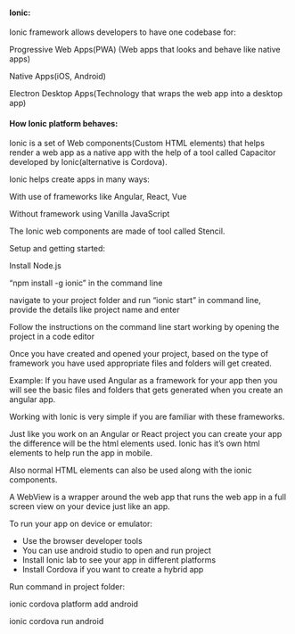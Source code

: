 #### Ionic:

Ionic framework allows developers to have one codebase for:

Progressive Web Apps(PWA) (Web apps that looks and behave like native apps)

Native Apps(iOS, Android)

Electron Desktop Apps(Technology that wraps the web app into a desktop app)

#### How Ionic platform behaves:

Ionic is a set of Web components(Custom HTML elements) that helps render a web app as a native app with the help of a tool called Capacitor developed by Ionic(alternative is Cordova).

Ionic helps create apps in many ways:

With use of frameworks like Angular, React, Vue

Without framework using Vanilla JavaScript

The Ionic web components are made of tool called Stencil.

Setup and getting started:

Install Node.js

“npm install -g ionic” in the command line

navigate to your project folder and run “ionic start” in command line, provide the details like project name and enter

Follow the instructions on the command line start working by opening the project in a code editor

Once you have created and opened your project, based on the type of framework you have used appropriate files and folders will get created.

Example: If you have used Angular as a framework for your app then you will see the basic files and folders that gets generated when you create an angular app.

Working with Ionic is very simple if you are familiar with these frameworks. 

Just like you work on an Angular or React project you can create your app the difference will be the html elements used. Ionic has it’s own html elements to help run the app in mobile.

Also normal HTML elements can also be used along with the ionic components.

A WebView is a wrapper around the web app that runs the web app in a full screen view on your device just like an app.

To run your app on device or emulator:
  <ul>
  <li>Use the browser developer tools
  <li>You can use android studio to open and run project
  <li>Install Ionic lab to see your app in different platforms 
  <li>Install Cordova if you want to create a hybrid app
  </ul>
  Run command in project folder:
  
  ionic cordova platform add android
  
  ionic cordova run android

